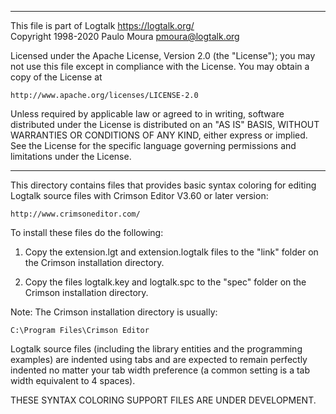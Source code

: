 ________________________________________________________________________

This file is part of Logtalk <https://logtalk.org/>  
Copyright 1998-2020 Paulo Moura <pmoura@logtalk.org>

Licensed under the Apache License, Version 2.0 (the "License");
you may not use this file except in compliance with the License.
You may obtain a copy of the License at

    http://www.apache.org/licenses/LICENSE-2.0

Unless required by applicable law or agreed to in writing, software
distributed under the License is distributed on an "AS IS" BASIS,
WITHOUT WARRANTIES OR CONDITIONS OF ANY KIND, either express or implied.
See the License for the specific language governing permissions and
limitations under the License.
________________________________________________________________________


This directory contains files that provides basic syntax coloring 
for editing Logtalk source files with Crimson Editor V3.60 or later 
version:

	http://www.crimsoneditor.com/

To install these files do the following:

1. Copy the extension.lgt and extension.logtalk files to the "link"
folder on the Crimson installation directory.

2. Copy the files logtalk.key and logtalk.spc to the "spec" folder on 
the Crimson installation directory.

Note: The Crimson installation directory is usually:

	C:\Program Files\Crimson Editor

Logtalk source files (including the library entities and the programming
examples) are indented using tabs and are expected to remain perfectly 
indented no matter your tab width preference (a common setting is a tab
width equivalent to 4 spaces).


THESE SYNTAX COLORING SUPPORT FILES ARE UNDER DEVELOPMENT.

